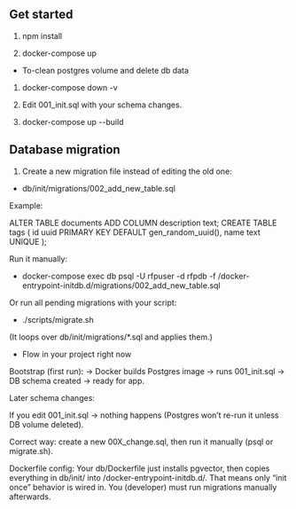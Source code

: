## Get started

1. npm install

2. docker-compose up

- To-clean postgres volume and delete db data 

1. docker-compose down -v

2. Edit 001_init.sql with your schema changes.

3. docker-compose up --build

## Database migration
1. Create a new migration file instead of editing the old one:

- db/init/migrations/002_add_new_table.sql

Example:

ALTER TABLE documents ADD COLUMN description text;
CREATE TABLE tags (
  id uuid PRIMARY KEY DEFAULT gen_random_uuid(),
  name text UNIQUE
);


Run it manually:

- docker-compose exec db psql -U rfpuser -d rfpdb -f /docker-entrypoint-initdb.d/migrations/002_add_new_table.sql


Or run all pending migrations with your script:

- ./scripts/migrate.sh


(It loops over db/init/migrations/*.sql and applies them.)


- Flow in your project right now

Bootstrap (first run):
-> Docker builds Postgres image → runs 001_init.sql → DB schema created → ready for app.

Later schema changes:

If you edit 001_init.sql → nothing happens (Postgres won’t re-run it unless DB volume deleted).

Correct way: create a new 00X_change.sql, then run it manually (psql or migrate.sh).

Dockerfile config:
Your db/Dockerfile just installs pgvector, then copies everything in db/init/ into /docker-entrypoint-initdb.d/.
That means only “init once” behavior is wired in.
You (developer) must run migrations manually afterwards.
